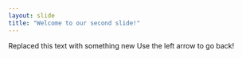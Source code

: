 ```yaml
---
layout: slide
title: "Welcome to our second slide!"
---
```

Replaced this text with something new
Use the left arrow to go back!
